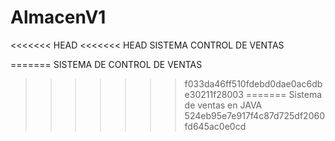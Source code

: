 # AlmacenV1
<<<<<<< HEAD
<<<<<<< HEAD
SISTEMA CONTROL DE VENTAS

=======
SISTEMA DE CONTROL DE VENTAS
>>>>>>> f033da46ff510fdebd0dae0ac6dbe30211f28003
=======
Sistema de ventas en JAVA
>>>>>>> 524eb95e7e917f4c87d725df2060fd645ac0e0cd
